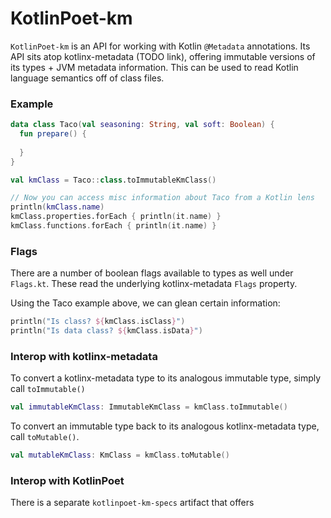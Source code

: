 KotlinPoet-km
=============

`KotlinPoet-km` is an API for working with Kotlin `@Metadata` annotations. Its API sits atop
 kotlinx-metadata (TODO link), offering immutable versions of its types + JVM metadata information.
This can be used to read Kotlin language semantics off of class files.

### Example

```kotlin
data class Taco(val seasoning: String, val soft: Boolean) {
  fun prepare() {
    
  }
}

val kmClass = Taco::class.toImmutableKmClass()

// Now you can access misc information about Taco from a Kotlin lens
println(kmClass.name)
kmClass.properties.forEach { println(it.name) }
kmClass.functions.forEach { println(it.name) }
```

### Flags

There are a number of boolean flags available to types as well under `Flags.kt`. These read the 
underlying kotlinx-metadata `Flags` property.

Using the Taco example above, we can glean certain information:

```kotlin
println("Is class? ${kmClass.isClass}")
println("Is data class? ${kmClass.isData}")
```

### Interop with kotlinx-metadata

To convert a kotlinx-metadata type to its analogous immutable type, simply call `toImmutable()`

```kotlin
val immutableKmClass: ImmutableKmClass = kmClass.toImmutable()
```

To convert an immutable type back to its analogous kotlinx-metadata type, call `toMutable()`.

```kotlin
val mutableKmClass: KmClass = kmClass.toMutable()
```

### Interop with KotlinPoet

There is a separate `kotlinpoet-km-specs` artifact that offers 
